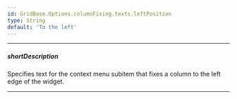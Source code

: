```yaml
---
id: GridBase.Options.columnFixing.texts.leftPosition
type: String
default: 'To the left'
---
```

---
##### shortDescription
Specifies text for the context menu subitem that fixes a column to the left edge of the widget.

---
